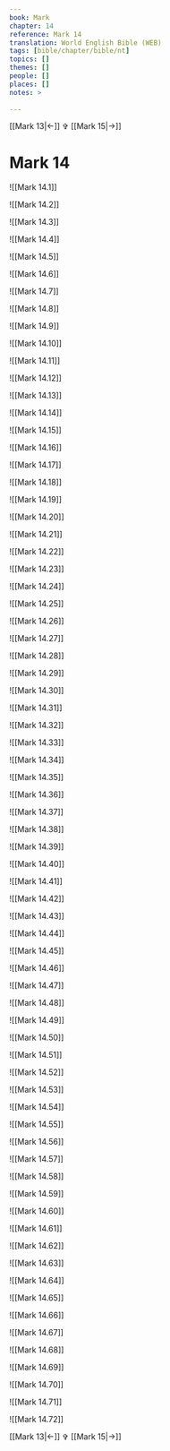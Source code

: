 ```yaml
---
book: Mark
chapter: 14
reference: Mark 14
translation: World English Bible (WEB)
tags: [bible/chapter/bible/nt]
topics: []
themes: []
people: []
places: []
notes: >
  
---
```


[[Mark 13|<-]] ✞ [[Mark 15|->]]

# Mark 14

![[Mark 14.1]]

![[Mark 14.2]]

![[Mark 14.3]]

![[Mark 14.4]]

![[Mark 14.5]]

![[Mark 14.6]]

![[Mark 14.7]]

![[Mark 14.8]]

![[Mark 14.9]]

![[Mark 14.10]]

![[Mark 14.11]]

![[Mark 14.12]]

![[Mark 14.13]]

![[Mark 14.14]]

![[Mark 14.15]]

![[Mark 14.16]]

![[Mark 14.17]]

![[Mark 14.18]]

![[Mark 14.19]]

![[Mark 14.20]]

![[Mark 14.21]]

![[Mark 14.22]]

![[Mark 14.23]]

![[Mark 14.24]]

![[Mark 14.25]]

![[Mark 14.26]]

![[Mark 14.27]]

![[Mark 14.28]]

![[Mark 14.29]]

![[Mark 14.30]]

![[Mark 14.31]]

![[Mark 14.32]]

![[Mark 14.33]]

![[Mark 14.34]]

![[Mark 14.35]]

![[Mark 14.36]]

![[Mark 14.37]]

![[Mark 14.38]]

![[Mark 14.39]]

![[Mark 14.40]]

![[Mark 14.41]]

![[Mark 14.42]]

![[Mark 14.43]]

![[Mark 14.44]]

![[Mark 14.45]]

![[Mark 14.46]]

![[Mark 14.47]]

![[Mark 14.48]]

![[Mark 14.49]]

![[Mark 14.50]]

![[Mark 14.51]]

![[Mark 14.52]]

![[Mark 14.53]]

![[Mark 14.54]]

![[Mark 14.55]]

![[Mark 14.56]]

![[Mark 14.57]]

![[Mark 14.58]]

![[Mark 14.59]]

![[Mark 14.60]]

![[Mark 14.61]]

![[Mark 14.62]]

![[Mark 14.63]]

![[Mark 14.64]]

![[Mark 14.65]]

![[Mark 14.66]]

![[Mark 14.67]]

![[Mark 14.68]]

![[Mark 14.69]]

![[Mark 14.70]]

![[Mark 14.71]]

![[Mark 14.72]]

[[Mark 13|<-]] ✞ [[Mark 15|->]]
